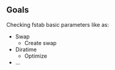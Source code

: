 ## Goals

Checking fstab basic parameters like as:

* Swap
  * Create swap
* Diratime
  * Optimize
* ...

